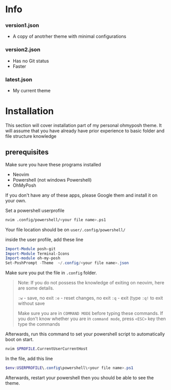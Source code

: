 # Info
### version1.json
- A copy of anotrher theme with minimal configurations

### version2.json
- Has no Git status
- Faster

### latest.json
- My current theme

# Installation
This section will cover installation part of my personal ohmyposh theme. It will assume that you have already have prior experience to basic folder and file structure knowledge

## prerequisites

Make sure you have these programs installed
- Neovim
- Powershell (not windows Powershell)
- OhMyPosh

If you don't have any of these apps, please Google them and install it on your own.

Set a powershell userprofile

```sh
nvim .config/powershell/<your file name>.ps1
```

Your file location should be on `user/.config/powershell/`

inside the user profile, add these line

```powershell
Import-Module posh-git
Import-Module Terminal-Icons
Import-module oh-my-posh
Set-PoshPrompt -Theme  ~/.config/<your file name>.json
```

Make sure you put the file in `.config` folder. 


> Note:
> If you do not possess the knowledge of exiting on neovim, here are some details.
>
> `:w` - save, no exit
> `:e` - reset changes, no exit
> `:q` - exit (type `:q!` to exit without save
> 
> Make sure you are in `COMMAND MODE` before typing these commands. If you don't know whether you are in `command mode`, press `<ESC>` key then type the commands


Afterwards, run this command to set your powershell script to automatically boot on start.

```sh
nvim $PROFILE.CurrentUserCurrentHost
```

In the file, add this line

```Powershell
$env:USERPROFILE\.config\powershell\<your file name>.ps1
```

Afterwards, restart your powershell then you should be able to see the theme.
